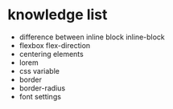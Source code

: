 # knowledge list
- difference between inline block inline-block
- flexbox flex-direction
- centering elements
- lorem
- css variable
- border
- border-radius
- font settings
